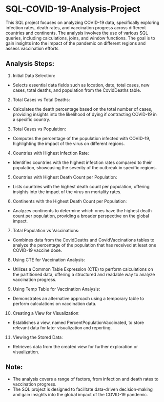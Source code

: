 # SQL-COVID-19-Analysis-Project

This SQL project focuses on analyzing COVID-19 data, specifically exploring infection rates, death rates, and vaccination progress across different countries and continents. The analysis involves the use of various SQL queries, including calculations, joins, and window functions. The goal is to gain insights into the impact of the pandemic on different regions and assess vaccination efforts.

## Analysis Steps:

1. Initial Data Selection:
* Selects essential data fields such as location, date, total cases, new cases, total deaths, and population from the CovidDeaths table.

2. Total Cases vs Total Deaths:
* Calculates the death percentage based on the total number of cases, providing insights into the likelihood of dying if contracting COVID-19 in a specific country.

3. Total Cases vs Population:
* Computes the percentage of the population infected with COVID-19, highlighting the impact of the virus on different regions.

4. Countries with Highest Infection Rate:
* Identifies countries with the highest infection rates compared to their population, showcasing the severity of the outbreak in specific regions.

5. Countries with Highest Death Count per Population:
* Lists countries with the highest death count per population, offering insights into the impact of the virus on mortality rates.

6. Continents with the Highest Death Count per Population:
* Analyzes continents to determine which ones have the highest death count per population, providing a broader perspective on the global impact.

7. Total Population vs Vaccinations:
* Combines data from the CovidDeaths and CovidVaccinations tables to analyze the percentage of the population that has received at least one COVID-19 vaccine dose.

8. Using CTE for Vaccination Analysis:
* Utilizes a Common Table Expression (CTE) to perform calculations on the partitioned data, offering a structured and readable way to analyze vaccination progress.

9. Using Temp Table for Vaccination Analysis:
* Demonstrates an alternative approach using a temporary table to perform calculations on vaccination data.

10. Creating a View for Visualization:
* Establishes a view, named PercentPopulationVaccinated, to store relevant data for later visualization and reporting.

11. Viewing the Stored Data:
* Retrieves data from the created view for further exploration or visualization.

## Note:

  * The analysis covers a range of factors, from infection and death rates to vaccination progress.
  * The SQL project is designed to facilitate data-driven decision-making and gain insights into the global impact of the COVID-19 pandemic.
